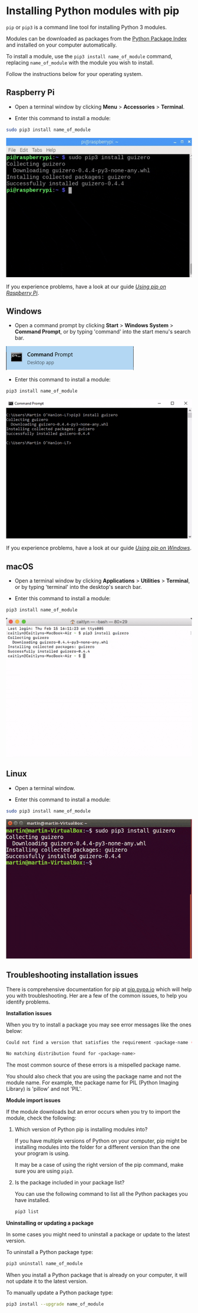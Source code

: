 # Installing Python modules with pip

`pip` or `pip3` is a command line tool for installing Python 3 modules.

Modules can be downloaded as packages from the [Python Package Index](https://pypi.python.org/pypi) and installed on your computer automatically.

To install a module, use the `pip3 install name_of_module` command, replacing `name_of_module` with the module you wish to install.

Follow the instructions below for your operating system.

## Raspberry Pi

+ Open a terminal window by clicking **Menu** > **Accessories** > **Terminal**.

+ Enter this command to install a module:

```bash
sudo pip3 install name_of_module
```

![pi pip install](images/pi_pip_install.gif)

If you experience problems, have a look at our guide [_Using pip on Raspberry Pi_](https://projects.raspberrypi.org/en/projects/using-pip-on-raspberry-pi).

## Windows

+ Open a command prompt by clicking **Start** > **Windows System** > **Command Prompt**, or by typing 'command' into the start menu's search bar.

![windows command prompt](images/windows_command_prompt_app.PNG)

+ Enter this command to install a module:

```bash
pip3 install name_of_module
```

![windows pip install](images/windows_pip_install.gif)

If you experience problems, have a look at our guide [_Using pip on Windows_](https://projects.raspberrypi.org/en/projects/using-pip-on-windows).

## macOS

+ Open a terminal window by clicking **Applications** > **Utilities** > **Terminal**, or by typing 'terminal' into the desktop's search bar.

+ Enter this command to install a module:

```bash
pip3 install name_of_module
```

![mac pip install](images/mac_pip_install.gif)

## Linux

+ Open a terminal window.

+ Enter this command to install a module:

```bash
sudo pip3 install name_of_module
```

![linux pip install](images/linux_pip_install.gif)

## Troubleshooting installation issues

There is comprehensive documentation for pip at [pip.pypa.io](https://pip.pypa.io) which will help you with troubleshooting. Her are a few of the common issues, to help you identify problems.

**Installation issues**

When you try to install a package you may see error messages like the ones below:

```bash
Could not find a version that satisfies the requirement <package-name (from versions: )>
```

```bash
No matching distribution found for <package-name>
```

The most common source of these errors is a mispelled package name. 

You should also check that you are using the package name and not the module name. For example, the package name for PIL (Python Imaging Library) is 'pillow' and not 'PIL'. 

**Module import issues**

If the module downloads but an error occurs when you try to import the module, check the following:

1. Which version of Python pip is installing modules into?

    If you have multiple versions of Python on your computer, pip might be installing modules into the folder for a different version than the one your program is using. 

    It may be a case of using the right version of the pip command, make sure you are using `pip3`. 

2. Is the package included in your package list?

    You can use the following command to list all the Python packages you have installed. 

    ```bash
    pip3 list
    ```

**Uninstalling or updating a package**

In some cases you might need to uninstall a package or update to the latest version. 

To uninstall a Python package type:

```bash
pip3 uninstall name_of_module
```

When you install a Python package that is already on your computer, it will not update it to the latest version. 

To manually update a Python package type:

```bash
pip3 install --upgrade name_of_module 
```